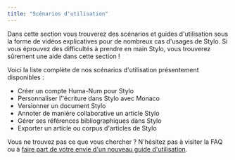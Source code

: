 ```yaml
---
title: "Scénarios d'utilisation"
---
```


Dans cette section vous trouverez des scénarios et guides d'utilisation sous la forme de vidéos explicatives pour de nombreux cas d'usages de Stylo. Si vous éprouvez des difficultés à prendre en main Stylo, vous trouverez sûrement une aide dans cette section !

Voici la liste complète de nos scénarios d'utilisation présentement disponibles&nbsp;:

- Créer un compte Huma-Num pour Stylo
- Personnaliser l’'écriture dans Stylo avec Monaco
- Versionner un document Stylo
- Annoter de manière collaborative un article Stylo 
- Gérer ses références bibliographiques dans Stylo
- Exporter un article ou corpus d'articles de Stylo

Vous ne trouvez pas ce que vous chercher&nbsp;? N'hésitez pas à visiter la FAQ ou à [faire part de votre envie d'un nouveau guide d'utilisation](https://discussions.revue30.org/tags/c/stylo/5/suggestions). 
